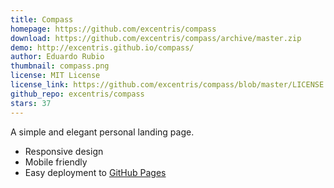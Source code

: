 ```yaml
---
title: Compass
homepage: https://github.com/excentris/compass
download: https://github.com/excentris/compass/archive/master.zip
demo: http://excentris.github.io/compass/
author: Eduardo Rubio
thumbnail: compass.png
license: MIT License
license_link: https://github.com/excentris/compass/blob/master/LICENSE
github_repo: excentris/compass
stars: 37
---
```


A simple and elegant personal landing page.

* Responsive design
* Mobile friendly
* Easy deployment to [GitHub Pages](https://pages.github.com)
